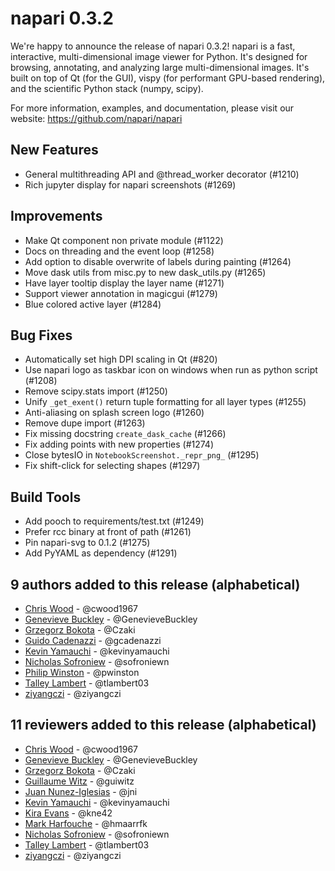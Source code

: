# napari 0.3.2

We're happy to announce the release of napari 0.3.2!
napari is a fast, interactive, multi-dimensional image viewer for Python.
It's designed for browsing, annotating, and analyzing large multi-dimensional
images. It's built on top of Qt (for the GUI), vispy (for performant GPU-based
rendering), and the scientific Python stack (numpy, scipy).


For more information, examples, and documentation, please visit our website:
https://github.com/napari/napari


## New Features
- General multithreading API and @thread_worker decorator (#1210)
- Rich jupyter display for napari screenshots (#1269)

## Improvements
- Make Qt component non private module (#1122)
- Docs on threading and the event loop (#1258)
- Add option to disable overwrite of labels during painting (#1264)
- Move dask utils from misc.py to new dask_utils.py (#1265)
- Have layer tooltip display the layer name (#1271)
- Support viewer annotation in magicgui (#1279)
- Blue colored active layer (#1284)

## Bug Fixes
- Automatically set high DPI scaling in Qt (#820)
- Use napari logo as taskbar icon on windows when run as python script (#1208)
- Remove scipy.stats import (#1250)
- Unify `_get_exent()` return tuple formatting for all layer types (#1255)
- Anti-aliasing on splash screen logo (#1260)
- Remove dupe import (#1263)
- Fix missing docstring `create_dask_cache` (#1266)
- Fix adding points with new properties  (#1274)
- Close bytesIO in `NotebookScreenshot._repr_png_` (#1295)
- Fix shift-click for selecting shapes (#1297)

## Build Tools
- Add pooch to requirements/test.txt (#1249)
- Prefer rcc binary at front of path (#1261)
- Pin napari-svg to 0.1.2 (#1275)
- Add PyYAML as dependency (#1291)

## 9 authors added to this release (alphabetical)

- [Chris Wood](https://github.com/napari/napari/commits?author=cwood1967) - @cwood1967
- [Genevieve Buckley](https://github.com/napari/napari/commits?author=GenevieveBuckley) - @GenevieveBuckley
- [Grzegorz Bokota](https://github.com/napari/napari/commits?author=Czaki) - @Czaki
- [Guido Cadenazzi](https://github.com/napari/napari/commits?author=gcadenazzi) - @gcadenazzi
- [Kevin Yamauchi](https://github.com/napari/napari/commits?author=kevinyamauchi) - @kevinyamauchi
- [Nicholas Sofroniew](https://github.com/napari/napari/commits?author=sofroniewn) - @sofroniewn
- [Philip Winston](https://github.com/napari/napari/commits?author=pwinston) - @pwinston
- [Talley Lambert](https://github.com/napari/napari/commits?author=tlambert03) - @tlambert03
- [ziyangczi](https://github.com/napari/napari/commits?author=ziyangczi) - @ziyangczi


## 11 reviewers added to this release (alphabetical)

- [Chris Wood](https://github.com/napari/napari/commits?author=cwood1967) - @cwood1967
- [Genevieve Buckley](https://github.com/napari/napari/commits?author=GenevieveBuckley) - @GenevieveBuckley
- [Grzegorz Bokota](https://github.com/napari/napari/commits?author=Czaki) - @Czaki
- [Guillaume Witz](https://github.com/napari/napari/commits?author=guiwitz) - @guiwitz
- [Juan Nunez-Iglesias](https://github.com/napari/napari/commits?author=jni) - @jni
- [Kevin Yamauchi](https://github.com/napari/napari/commits?author=kevinyamauchi) - @kevinyamauchi
- [Kira Evans](https://github.com/napari/napari/commits?author=kne42) - @kne42
- [Mark Harfouche](https://github.com/napari/napari/commits?author=hmaarrfk) - @hmaarrfk
- [Nicholas Sofroniew](https://github.com/napari/napari/commits?author=sofroniewn) - @sofroniewn
- [Talley Lambert](https://github.com/napari/napari/commits?author=tlambert03) - @tlambert03
- [ziyangczi](https://github.com/napari/napari/commits?author=ziyangczi) - @ziyangczi
